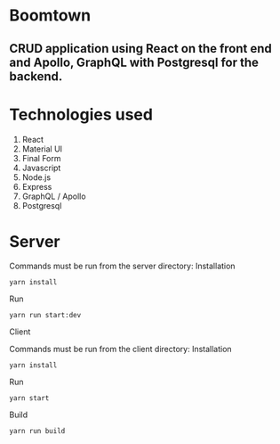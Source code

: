 # Boomtown

## CRUD application using React on the front end and Apollo, GraphQL with Postgresql for the backend.

# Technologies used
1. React
2. Material UI
3. Final Form
4. Javascript
5. Node.js
7. Express
8. GraphQL / Apollo
9. Postgresql


# Server

Commands must be run from the server directory:
Installation

<code>yarn install</code>

Run

<code>yarn run start:dev</code>

Client

Commands must be run from the client directory:
Installation

<code>yarn install</code>

Run

<code>yarn start</code>

Build

<code>yarn run build</code>
